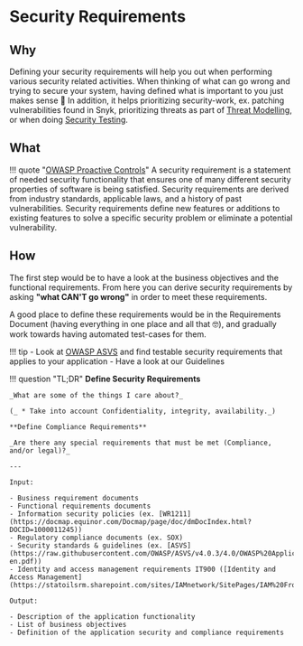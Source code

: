 # Security Requirements

## Why

Defining your security requirements will help you out when performing various security related activities. When thinking of what can go wrong and trying to secure your system, having defined what is important to you just makes sense :shrug: In addition, it helps prioritizing security-work, ex. patching vulnerabilities found in Snyk, prioritizing threats as part of [Threat Modelling](../threat-modeling/resources/threat_modelling.md), or when doing [Security Testing](security_testing.md).


## What

!!! quote "[OWASP Proactive Controls](https://owasp.org/www-project-proactive-controls/v3/en/c1-security-requirements)"
    A security requirement is a statement of needed security functionality that ensures one of many different security properties of software is being satisfied. Security requirements are derived from industry standards, applicable laws, and a history of past vulnerabilities. Security requirements define new features or additions to existing features to solve a specific security problem or eliminate a potential vulnerability.


## How

The first step would be to have a look at the business objectives and the functional requirements. From here you can derive security requirements by asking **"what CAN'T go wrong"** in order to meet these requirements.

A good place to define these requirements would be in the Requirements Document (having everything in one place and all that :nerd_face:), and gradually work towards having automated test-cases for them.

!!! tip
    - Look at [OWASP ASVS](https://raw.githubusercontent.com/OWASP/ASVS/v4.0.3/4.0/OWASP%20Application%20Security%20Verification%20Standard%204.0.3-en.pdf) and find testable security requirements that applies to your application
    - Have a look at our Guidelines

!!! question "TL;DR"
    **Define Security Requirements**  

    _What are some of the things I care about?_

    (_ * Take into account Confidentiality, integrity, availability._) 

    **Define Compliance Requirements**  

    _Are there any special requirements that must be met (Compliance, and/or legal)?_

    ---

    Input:

    - Business requirement documents
    - Functional requirements documents
    - Information security policies (ex. [WR1211](https://docmap.equinor.com/Docmap/page/doc/dmDocIndex.html?DOCID=1000011245))
    - Regulatory compliance documents (ex. SOX)
    - Security standards & guidelines (ex. [ASVS](https://raw.githubusercontent.com/OWASP/ASVS/v4.0.3/4.0/OWASP%20Application%20Security%20Verification%20Standard%204.0.3-en.pdf))
    - Identity and access management requirements IT900 ([Identity and Access Management](https://statoilsrm.sharepoint.com/sites/IAMnetwork/SitePages/IAM%20Front%20page.aspx))

    Output:

    - Description of the application functionality
    - List of business objectives
    - Definition of the application security and compliance requirements
